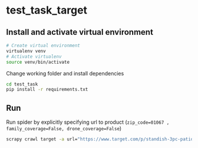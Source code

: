 # test_task_target

## Install and activate virtual environment
```sh
# Create virtual environment
virtualenv venv
# Activate virtualenv
source venv/bin/activate
```

Change working folder and install dependencies
```sh
cd test_task
pip install -r requirements.txt
```

## Run

Run spider by explicitly specifying url to product (`zip_code=01067 , family_coverage=False, drone_coverage=False`)
```sh
scrapy crawl target -a url="https://www.target.com/p/standish-3pc-patio-bar-height-dining-set-charcoal-project-62-8482/-/A-53957008#lnk=sametab"
```
